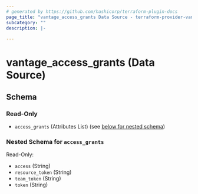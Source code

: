 ```yaml
---
# generated by https://github.com/hashicorp/terraform-plugin-docs
page_title: "vantage_access_grants Data Source - terraform-provider-vantage"
subcategory: ""
description: |-
  
---
```


# vantage_access_grants (Data Source)





<!-- schema generated by tfplugindocs -->
## Schema

### Read-Only

- `access_grants` (Attributes List) (see [below for nested schema](#nestedatt--access_grants))

<a id="nestedatt--access_grants"></a>
### Nested Schema for `access_grants`

Read-Only:

- `access` (String)
- `resource_token` (String)
- `team_token` (String)
- `token` (String)


